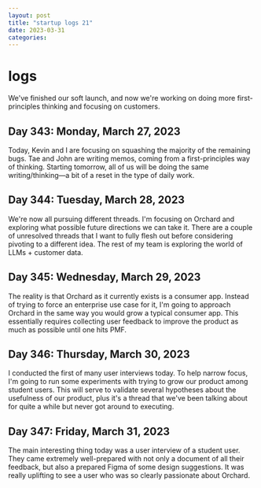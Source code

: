 ```yaml
---
layout: post
title: "startup logs 21"
date: 2023-03-31
categories:
---
```

# logs

We've finished our soft launch, and now we're working on doing more first-principles thinking and focusing on customers.

## Day 343: Monday, March 27, 2023

Today, Kevin and I are focusing on squashing the majority of the remaining bugs. Tae and John are writing memos, coming from a first-principles way of thinking. Starting tomorrow, all of us will be doing the same writing/thinking—a bit of a reset in the type of daily work.

## Day 344: Tuesday, March 28, 2023

We're now all pursuing different threads. I'm focusing on Orchard and exploring what possible future directions we can take it. There are a couple of unresolved threads that I want to fully flesh out before considering pivoting to a different idea. The rest of my team is exploring the world of LLMs + customer data. 

## Day 345: Wednesday, March 29, 2023

The reality is that Orchard as it currently exists is a consumer app. Instead of trying to force an enterprise use case for it, I'm going to approach Orchard in the same way you would grow a typical consumer app. This essentially requires collecting user feedback to improve the product as much as possible until one hits PMF.

## Day 346: Thursday, March 30, 2023

I conducted the first of many user interviews today. To help narrow focus, I'm going to run some experiments with trying to grow our product among student users. This will serve to validate several hypotheses about the usefulness of our product, plus it's a thread that we've been talking about for quite a while but never got around to executing.

## Day 347: Friday, March 31, 2023

The main interesting thing today was a user interview of a student user. They came extremely well-prepared with not only a document of all their feedback, but also a prepared Figma of some design suggestions. It was really uplifting to see a user who was so clearly passionate about Orchard.